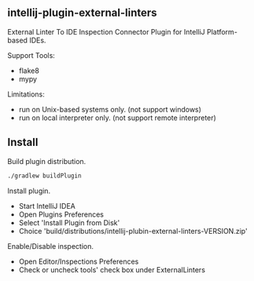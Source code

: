 intellij-plugin-external-linters
----

External Linter To IDE Inspection Connector Plugin for IntelliJ Platform-based IDEs.

Support Tools:

- flake8
- mypy

Limitations:

- run on Unix-based systems only. (not support windows)
- run on local interpreter only. (not support remote interpreter)

## Install

Build plugin distribution.

```sh
./gradlew buildPlugin
```

Install plugin.

- Start IntelliJ IDEA
- Open Plugins Preferences
- Select 'Install Plugin from Disk'
- Choice 'build/distributions/intellij-plubin-external-linters-VERSION.zip'

Enable/Disable inspection.

- Open Editor/Inspections Preferences
- Check or uncheck tools' check box under ExternalLinters
